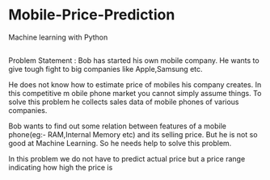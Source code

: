 # Mobile-Price-Prediction
Machine learning with Python 


## 
Problem Statement :
Bob has started his own mobile company. He wants to give tough fight to big companies like Apple,Samsung etc.

He does not know how to estimate price of mobiles his company creates. In this competitive m obile phone market you cannot simply assume things. To solve this problem he collects sales data of mobile phones of various companies.

Bob wants to find out some relation between features of a mobile phone(eg:- RAM,Internal Memory etc) and its selling price. But he is not so good at Machine Learning. So he needs help to solve this problem.

In this problem we do not have to predict actual price but a price range indicating how high the price is
